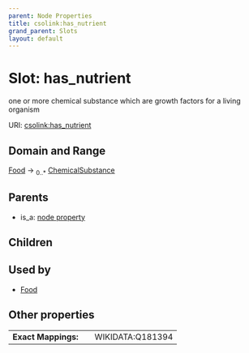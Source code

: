 ```yaml
---
parent: Node Properties
title: csolink:has_nutrient
grand_parent: Slots
layout: default
---
```


# Slot: has_nutrient


one or more chemical substance which are growth factors for a living organism

URI: [csolink:has_nutrient](https://w3id.org/csolink/vocab/has_nutrient)

## Domain and Range

[Food](Food.md) ->  <sub>0..*</sub> [ChemicalSubstance](ChemicalSubstance.md)

## Parents

 *  is_a: [node property](node_property.md)

## Children


## Used by

 * [Food](Food.md)

## Other properties

|  |  |  |
| --- | --- | --- |
| **Exact Mappings:** | | WIKIDATA:Q181394 |

